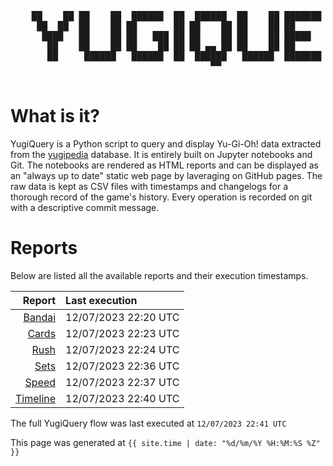 <div align='center'>
    <pre>
    <br>
    ██    ██ ██    ██  ██████  ██  ██████  ██    ██ ███████ ██████  ██    ██ 
     ██  ██  ██    ██ ██       ██ ██    ██ ██    ██ ██      ██   ██  ██  ██  
      ████   ██    ██ ██   ███ ██ ██    ██ ██    ██ █████   ██████    ████   
       ██    ██    ██ ██    ██ ██ ██ ▄▄ ██ ██    ██ ██      ██   ██    ██    
       ██     ██████   ██████  ██  ██████   ██████  ███████ ██   ██    ██    
                                      ▀▀                                     
    </pre>
</div>

# What is it?

YugiQuery is a Python script to query and display Yu-Gi-Oh! data extracted from the [yugipedia](http://yugipedia.com) database. It is entirely built on Jupyter notebooks and Git. The notebooks are rendered as HTML reports and can be displayed as an "always up to date" static web page by laveraging on GitHub pages. The raw data is kept as CSV files with timestamps and changelogs for a thorough record of the game's history. Every operation is recorded on git with a descriptive commit message. 

# Reports

Below are listed all the available reports and their execution timestamps. 

|                    Report | Last execution       |
| -------------------------:|:-------------------- |
| [Bandai](Bandai.html) | 12/07/2023 22:20 UTC |
| [Cards](Cards.html) | 12/07/2023 22:23 UTC |
| [Rush](Rush.html) | 12/07/2023 22:24 UTC |
| [Sets](Sets.html) | 12/07/2023 22:36 UTC |
| [Speed](Speed.html) | 12/07/2023 22:37 UTC |
| [Timeline](Timeline.html) | 12/07/2023 22:40 UTC |


The full YugiQuery flow was last executed at `12/07/2023 22:41 UTC`

This page was generated at `{{ site.time | date: "%d/%m/%Y %H:%M:%S %Z" }}`
